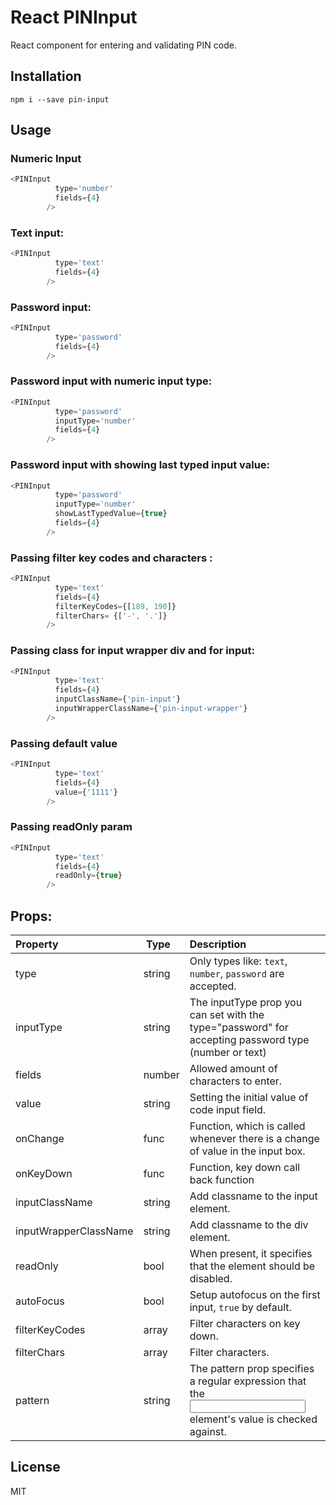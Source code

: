 # React PINInput
React component for entering and validating PIN code.


## Installation

`npm i --save pin-input`

## Usage

### Numeric Input
```js
<PINInput
          type='number'
          fields={4}
        />
```

### Text input:

```js
<PINInput
          type='text'
          fields={4}
        />
```

### Password input:
```js
<PINInput
          type='password'
          fields={4}
        />
```

### Password input with numeric input type:
```js
<PINInput
          type='password'
          inputType='number'
          fields={4}
        />
```

### Password input with showing last typed input value:
```js
<PINInput
          type='password'
          inputType='number'
          showLastTypedValue={true}
          fields={4}
        />
```

### Passing filter key codes and characters :

```js
<PINInput
          type='text'
          fields={4}
          filterKeyCodes={[189, 190]}
          filterChars= {['-', '.']}
        />
```

### Passing class for input wrapper div and for input:

```js
<PINInput
          type='text'
          fields={4}
          inputClassName={'pin-input'}
          inputWrapperClassName={'pin-input-wrapper'}
        />
```

### Passing default value
```js
<PINInput
          type='text'
          fields={4}
          value={'1111'}
        />
```

### Passing readOnly param
```js
<PINInput
          type='text'
          fields={4}
          readOnly={true}
        />
```


## Props:

| Property | Type | Description |
|:---|:---|:---|
| type | string | Only types like: `text`, `number`, `password` are accepted.|
| inputType | string | The inputType prop you can set with the type="password" for accepting password type (number or text)|
| fields | number | Allowed amount of characters to enter. |
| value | string | Setting the initial value of code input field. |
| onChange | func | Function, which is called whenever there is a change of value in the input box. |
| onKeyDown | func | Function, key down call back function |
| inputClassName | string | Add classname to the input element. |
| inputWrapperClassName | string | Add classname to the div element. |
| readOnly | bool | When present, it specifies that the element should be disabled. |
| autoFocus | bool | Setup autofocus on the first input, `true` by default. |
| filterKeyCodes | array | Filter characters on key down. |
| filterChars | array | Filter characters. | default: ['-', '.'] |
| pattern | string | The pattern prop specifies a regular expression that the <input> element's value is checked against. |


## License
MIT
